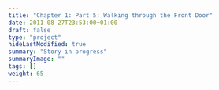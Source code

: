 ```yaml
---
title: "Chapter 1: Part 5: Walking through the Front Door"
date: 2011-08-27T23:53:00+01:00
draft: false
type: "project"
hideLastModified: true
summary: "Story in progress"
summaryImage: ""
tags: []
weight: 65
---
```

